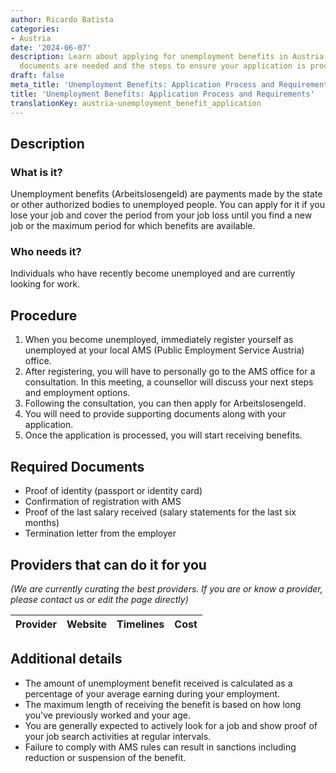 ```yaml
---
author: Ricardo Batista
categories:
- Austria
date: '2024-06-07'
description: Learn about applying for unemployment benefits in Austria. Discover what
  documents are needed and the steps to ensure your application is processed smoothly.
draft: false
meta_title: 'Unemployment Benefits: Application Process and Requirements'
title: 'Unemployment Benefits: Application Process and Requirements'
translationKey: austria-unemployment_benefit_application
---
```


## Description
### What is it?
Unemployment benefits (Arbeitslosengeld) are payments made by the state or other authorized bodies to unemployed people. You can apply for it if you lose your job and cover the period from your job loss until you find a new job or the maximum period for which benefits are available.

### Who needs it?
Individuals who have recently become unemployed and are currently looking for work. 

## Procedure

1. When you become unemployed, immediately register yourself as unemployed at your local AMS (Public Employment Service Austria) office.
2. After registering, you will have to personally go to the AMS office for a consultation. In this meeting, a counsellor will discuss your next steps and employment options.
3. Following the consultation, you can then apply for Arbeitslosengeld.
4. You will need to provide supporting documents along with your application.
5. Once the application is processed, you will start receiving benefits.

## Required Documents
- Proof of identity (passport or identity card)
- Confirmation of registration with AMS
- Proof of the last salary received (salary statements for the last six months)
- Termination letter from the employer

## Providers that can do it for you

_(We are currently curating the best providers. If you are or know a provider, please contact us or edit the page directly)_

| Provider        |     Website     |     Timelines    |       Cost      |
| --------------- | --------------- |  :-------------: | :-------------: |

## Additional details

- The amount of unemployment benefit received is calculated as a percentage of your average earning during your employment.
- The maximum length of receiving the benefit is based on how long you've previously worked and your age.
- You are generally expected to actively look for a job and show proof of your job search activities at regular intervals.
- Failure to comply with AMS rules can result in sanctions including reduction or suspension of the benefit.